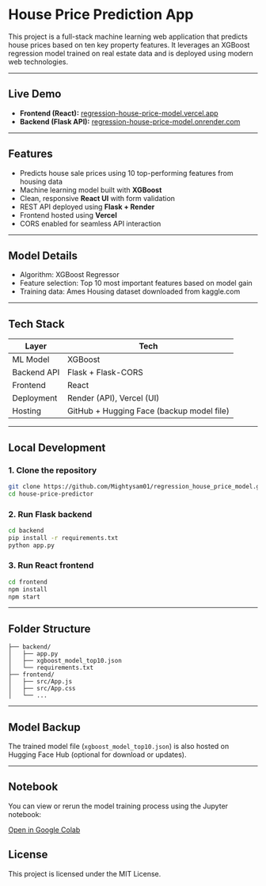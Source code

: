 # House Price Prediction App

This project is a full-stack machine learning web application that predicts house prices based on ten key property features. It leverages an XGBoost regression model trained on real estate data and is deployed using modern web technologies.

---

## Live Demo

- **Frontend (React):** [regression-house-price-model.vercel.app](https://regression-house-price-model-fqphdv60m.vercel.app/)
- **Backend (Flask API):** [regression-house-price-model.onrender.com](https://regression-house-price-model.onrender.com/)

---

## Features

- Predicts house sale prices using 10 top-performing features from housing data
- Machine learning model built with **XGBoost**
- Clean, responsive **React UI** with form validation
- REST API deployed using **Flask + Render**
- Frontend hosted using **Vercel**
- CORS enabled for seamless API interaction

---

## Model Details

- Algorithm: XGBoost Regressor
- Feature selection: Top 10 most important features based on model gain
- Training data: Ames Housing dataset downloaded from kaggle.com

---

## Tech Stack

| Layer       | Tech                     |
|-------------|--------------------------|
| ML Model    | XGBoost                  |
| Backend API | Flask + Flask-CORS       |
| Frontend    | React                    |
| Deployment  | Render (API), Vercel (UI)|
| Hosting     | GitHub + Hugging Face (backup model file) |

---

## Local Development

### 1. Clone the repository
```bash
git clone https://github.com/Mightysam01/regression_house_price_model.git
cd house-price-predictor
```

### 2. Run Flask backend

```bash
cd backend
pip install -r requirements.txt
python app.py
```

### 3. Run React frontend

```bash
cd frontend
npm install
npm start
```

---

## Folder Structure

```
├── backend/
│   ├── app.py
│   ├── xgboost_model_top10.json
│   └── requirements.txt
├── frontend/
│   ├── src/App.js
│   ├── src/App.css
│   └── ...
```

---

## Model Backup

The trained model file (`xgboost_model_top10.json`) is also hosted on Hugging Face Hub (optional for download or updates).

---

## Notebook

You can view or rerun the model training process using the Jupyter notebook:

[Open in Google Colab](https://github.com/Mightysam01/regression_house_price_model/blob/main/RegressionHousePrice.ipynb)


## License

This project is licensed under the MIT License.
